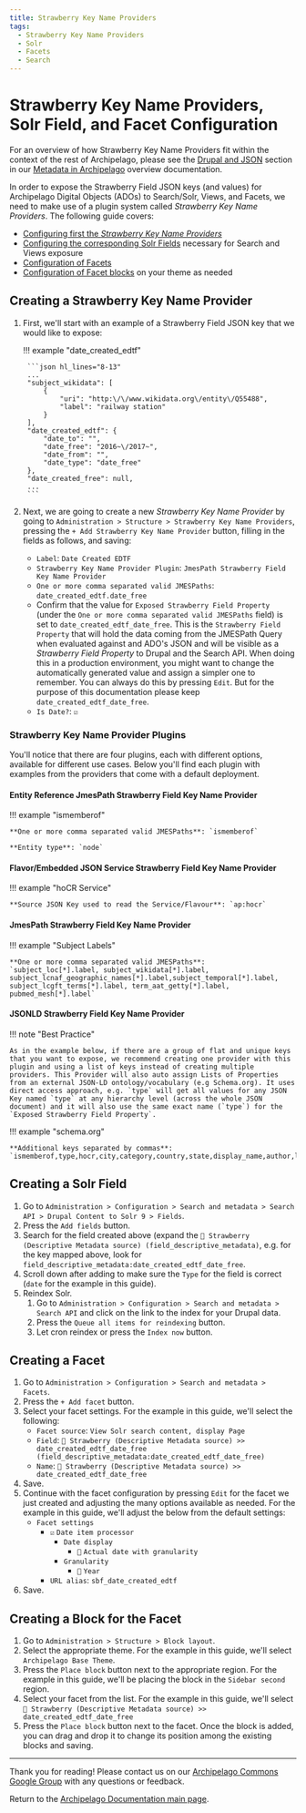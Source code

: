 ```yaml
---
title: Strawberry Key Name Providers
tags:
  - Strawberry Key Name Providers
  - Solr
  - Facets
  - Search
---
```


# Strawberry Key Name Providers, Solr Field, and Facet Configuration

For an overview of how Strawberry Key Name Providers fit within the context of the rest of Archipelago, please see the [Drupal and JSON](metadatainarchipelago.md#drupal-and-json) section in our [Metadata in Archipelago](metadatainarchipelago.md) overview documentation.

In order to expose the Strawberry Field JSON keys (and values) for Archipelago Digital Objects (ADOs) to Search/Solr, Views, and Facets, we need to make use of a plugin system called *Strawberry Key Name Providers*. The following guide covers:

* [Configuring first the *Strawberry Key Name Providers*](strawberry_key_name_providers.md#creating-a-strawberry-key-name-provider)
* [Configuring the corresponding Solr Fields](strawberry_key_name_providers.md#creating-a-solr-field) necessary for Search and Views exposure
* [Configuration of Facets](strawberry_key_name_providers.md#creating-a-facet)
* [Configuration of Facet blocks](strawberry_key_name_providers.md#creating-a-block-for-the-facet) on your theme as needed 

## Creating a Strawberry Key Name Provider

1. First, we'll start with an example of a Strawberry Field JSON key that we would like to expose:

    !!! example "date_created_edtf"
    
        ```json hl_lines="8-13"
        ...
        "subject_wikidata": [
            {
                "uri": "http:\/\/www.wikidata.org\/entity\/Q55488",
                "label": "railway station"
            }
        ],
        "date_created_edtf": {
            "date_to": "",
            "date_free": "2016~\/2017~",
            "date_from": "",
            "date_type": "date_free"
        },
        "date_created_free": null,
        ...
        ``` 

2. Next, we are going to create a new *Strawberry Key Name Provider* by going to `Administration > Structure > Strawberry Key Name Providers`, pressing the `+ Add Strawberry Key Name Provider` button, filling in the fields as follows, and saving:
    * `Label`: `Date Created EDTF`
    * `Strawberry Key Name Provider Plugin`: `JmesPath Strawberry Field Key Name Provider`
    * `One or more comma separated valid JMESPaths`: `date_created_edtf.date_free`
    *  Confirm that the value for `Exposed Strawberry Field Property` (under the `One or more comma separated valid JMESPaths` field) is set to `date_created_edtf_date_free`. This is the `Strawberry Field Property` that will hold the data coming from the JMESPath Query when evaluated against and ADO's JSON and will be visible as a *Strawberry Field Property* to Drupal and the Search API. When doing this in a production environment, you might want to change the automatically generated value and assign a simpler one to remember. You can always do this by pressing `Edit`. But for the purpose of this documentation please keep `date_created_edtf_date_free`.
    * `Is Date?`: `☑`

### Strawberry Key Name Provider Plugins

You'll notice that there are four plugins, each with different options, available for different use cases. Below you'll find each plugin with examples from the providers that come with a default deployment.

#### Entity Reference JmesPath Strawberry Field Key Name Provider

!!! example "ismemberof"

    **One or more comma separated valid JMESPaths**: `ismemberof`

    **Entity type**: `node`

#### Flavor/Embedded JSON Service Strawberry Field Key Name Provider

!!! example "hoCR Service"

    **Source JSON Key used to read the Service/Flavour**: `ap:hocr`

#### JmesPath Strawberry Field Key Name Provider

!!! example "Subject Labels"

    **One or more comma separated valid JMESPaths**: `subject_loc[*].label, subject_wikidata[*].label, subject_lcnaf_geographic_names[*].label,subject_temporal[*].label, subject_lcgft_terms[*].label, term_aat_getty[*].label, pubmed_mesh[*].label`

#### JSONLD Strawberry Field Key Name Provider

!!! note "Best Practice"

    As in the example below, if there are a group of flat and unique keys that you want to expose, we recommend creating one provider with this plugin and using a list of keys instead of creating multiple providers. This Provider will also auto assign Lists of Properties from an external JSON-LD ontology/vocabulary (e.g Schema.org). It uses direct access approach, e.g. `type` will get all values for any JSON Key named `type` at any hierarchy level (across the whole JSON document) and it will also use the same exact name (`type`) for the `Exposed Strawberry Field Property`.

!!! example "schema.org"

    **Additional keys separated by commas**: `ismemberof,type,hocr,city,category,country,state,display_name,author,license`

## Creating a Solr Field

1. Go to `Administration > Configuration > Search and metadata > Search API > Drupal Content to Solr 9 > Fields`.
2. Press the `Add fields` button.
3. Search for the field created above (expand the `🍓 Strawberry (Descriptive Metadata source) (field_descriptive_metadata)`, e.g. for the key mapped above, look for `field_descriptive_metadata:date_created_edtf_date_free`.
4. Scroll down after adding to make sure the `Type` for the field is correct (`date` for the example in this guide).
5. Reindex Solr.
    1. Go to `Administration > Configuration > Search and metadata > Search API` and click on the link to the index for your Drupal data.
    2. Press the `Queue all items for reindexing` button.
    3. Let cron reindex or press the `Index now` button.

## Creating a Facet

1. Go to `Administration > Configuration > Search and metadata > Facets`.
2. Press the `+ Add facet` button.
3. Select your facet settings. For the example in this guide, we'll select the following:
    * `Facet source`: `View Solr search content, display Page`
    * `Field`: `🍓 Strawberry (Descriptive Metadata source) >> date_created_edtf_date_free (field_descriptive_metadata:date_created_edtf_date_free)`
    * `Name`: `🍓 Strawberry (Descriptive Metadata source) >> date_created_edtf_date_free`
4. Save.
5. Continue with the facet configuration by pressing `Edit` for the facet we just created and adjusting the many options available as needed. For the example in this guide, we'll adjust the below from the default settings:
    * `Facet settings`
        * `☑` `Date item processor`
            * `Date display`
                * `🔘` `Actual date with granularity`
            * `Granularity`
                * `🔘` `Year`
        * `URL alias`: `sbf_date_created_edtf`
6. Save.

## Creating a Block for the Facet

1. Go to `Administration > Structure > Block layout`.
2. Select the appropriate theme. For the example in this guide, we'll select `Archipelago Base Theme`.
3. Press the `Place block` button next to the appropriate region. For the example in this guide, we'll be placing the block in the `Sidebar second` region.
4. Select your facet from the list. For the example in this guide, we'll select `🍓 Strawberry (Descriptive Metadata source) >> date_created_edtf_date_free`
5. Press the `Place block` button next to the facet. Once the block is added, you can drag and drop it to change its position among the existing blocks and saving.

___

Thank you for reading! Please contact us on our [Archipelago Commons Google Group](https://groups.google.com/forum/#!forum/archipelago-commons) with any questions or feedback.

Return to the [Archipelago Documentation main page](index.md).
